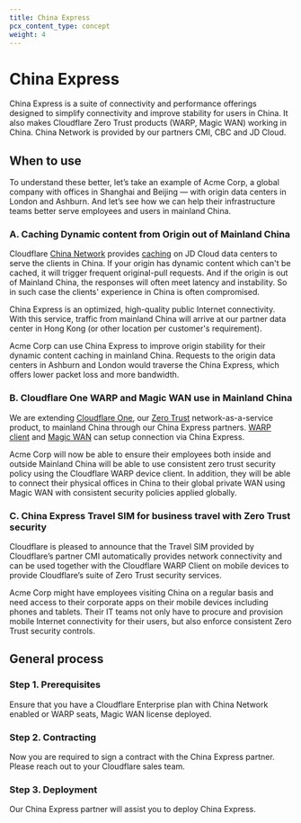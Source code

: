```yaml
---
title: China Express
pcx_content_type: concept
weight: 4
---
```


# China Express

China Express is a suite of connectivity and performance offerings designed to simplify connectivity and improve stability for users in China. It also makes Cloudflare Zero Trust products (WARP, Magic WAN) working in China. China Network is provided by our partners CMI, CBC and JD Cloud.

## When to use

To understand these better, let’s take an example of Acme Corp, a global company with offices in Shanghai and Beijing — with origin data centers in London and Ashburn. And let’s see how we can help their infrastructure teams better serve employees and users in mainland China.

### A. Caching Dynamic content from Origin out of Mainland China

Cloudflare [China Network](/china-network/) provides [caching](/cache/) on JD Cloud data centers to serve the clients in China. If your origin has dynamic content which can't be cached, it will trigger frequent original-pull requests. And if the origin is out of Mainland China, the responses will often meet latency and instability. So in such case the clients' experience in China is often compromised.

China Express is an optimized, high-quality public Internet connectivity. With this service, traffic from mainland China will arrive at our partner data center in Hong Kong (or other location per customer's requirement).

Acme Corp can use China Express to improve origin stability for their dynamic content caching in mainland China. Requests to the origin data centers in Ashburn and London would traverse the China Express, which offers lower packet loss and more bandwidth.

### B. Cloudflare One WARP and Magic WAN use in Mainland China

We are extending [Cloudflare One](/cloudflare-one/), our [Zero Trust](/reference-architecture/architectures/sase/) network-as-a-service product, to mainland China through our China Express partners. [WARP client](/warp-client/) and [Magic WAN](/magic-wan/) can setup connection via China Express.

Acme Corp will now be able to ensure their employees both inside and outside Mainland China will be able to use consistent zero trust security policy using the Cloudflare WARP device client. In addition, they will be able to connect their physical offices in China to their global private WAN using Magic WAN with consistent security policies applied globally.

### C. China Express Travel SIM for business travel with Zero Trust security

Cloudflare is pleased to announce that the Travel SIM provided by Cloudflare’s partner CMI automatically provides network connectivity and can be used together with the Cloudflare WARP Client on mobile devices to provide Cloudflare’s suite of Zero Trust security services.

Acme Corp might have employees visiting China on a regular basis and need access to their corporate apps on their mobile devices including phones and tablets. Their IT teams not only have to procure and provision mobile Internet connectivity for their users, but also enforce consistent Zero Trust security controls.

## General process

### Step 1. Prerequisites
Ensure that you have a Cloudflare Enterprise plan with China Network enabled or WARP seats, Magic WAN license deployed.

### Step 2. Contracting
Now you are required to sign a contract with the China Express partner. Please reach out to your Cloudflare sales team.

### Step 3. Deployment
Our China Express partner will assist you to deploy China Express.